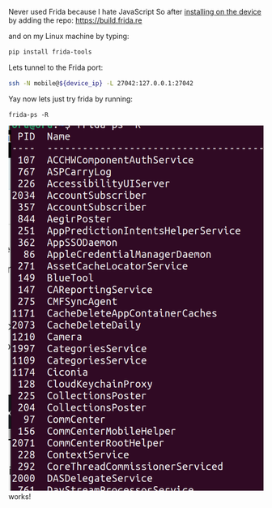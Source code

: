 Never used Frida because I hate JavaScript
So after [installing on the device](https://frida.re/docs/ios/) by adding the repo:
https://build.frida.re

and on my Linux machine by typing:
```bash
pip install frida-tools
```


Lets tunnel to the Frida port:
```bash
ssh -N mobile@${device_ip} -L 27042:127.0.0.1:27042
```
Yay now lets just try frida by running:
```
frida-ps -R
```
![](Photos/Pasted%20image%2020240302155955.png)
works! 

